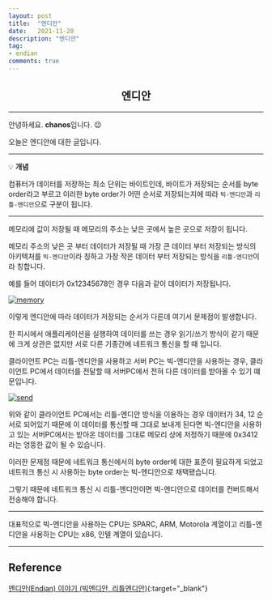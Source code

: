 ```yaml
---
layout: post
title:  "엔디안"
date:   2021-11-20
description: "엔디안"
tag: 
- endian 
comments: true
---
```


## <center>엔디안</center> 

---

안녕하세요. <b>chanos</b>입니다. 😉

오늘은 엔디안에 대한 글입니다.

---

💡 **개념**

컴퓨터가 데이터를 저장하는 최소 단위는 바이트인데, 바이트가 저장되는 순서를 byte order라고 부르고 이러한 byte order가 어떤 순서로 저장되는지에 따라 `빅-엔디안`과 `리틀-엔디안`으로 구분이 됩니다.

---

메모리에 값이 저장될 때 메모리의 주소는 낮은 곳에서 높은 곳으로 저장이 됩니다.

메모리 주소의 낮은 곳 부터 데이터가 저장될 때 가장 큰 데이터 부터 저장되는 방식의 아키텍처를 `빅-엔디안`이라 칭하고 가장 작은 데이터 부터 저장되는 방식을 `리틀-엔디안`이라 칭합니다.

예를 들어 데이터가 0x12345678인 경우 다음과 같이 데이터가 저장됩니다.

<a href="{{ site.url}}/images/posts/2021-11-20/memory.jpg"><img src= "{{ site.url}}/images/posts/2021-11-20/memory.jpg" alt="memory"></a>

이렇게 엔디안에 따라 데이터가 저장되는 순서가 다른데 여기서 문제점이 발생합니다.

한 피시에서 애플리케이션을 실행하여 데이터를 쓰는 경우 읽기/쓰기 방식이 같기 때문에 크게 상관은 없지만 서로 다른 기종간에 네트워크 통신을 할 때 입니다.

클라이언트 PC는 리틀-엔디안을 사용하고 서버 PC는 빅-엔디안을 사용하는 경우, 클라이언트 PC에서 데이터를 전달할 때 서버PC에서 전혀 다른 데이터를 받아올 수 있기 떄문입니다.

<a href="{{ site.url}}/images/posts/2021-11-20/send.jpg"><img src= "{{ site.url}}/images/posts/2021-11-20/send.jpg" alt="send"></a>

위와 같이 클라이언트 PC에서는 리틀-엔디안 방식을 이용하는 경우 데이터가 34, 12 순서로 되어있기 때문에 이 데이터를 통신할 때 그대로 보내게 된다면 빅-엔디안을 사용하고 있는 서버PC에서는 받아온 데이터를 그대로 메모리 상에 저정하기 때문에 0x3412라는 엉뚱한 값이 될 수 있습니다. 

이러한 문제점 때문에 네트워크 통신에서의 byte order에 대한 표준이 필요하게 되었고 네트워크 통신 시 사용하는 byte order는 빅-엔디안으로 채택됐습니다.

그렇기 때문에 네트워크 통신 시 리틀-엔디안이면 빅-엔디안으로 데이터를 컨버트해서 전송해야 합니다.

---

대표적으로 빅-엔디안을 사용하는 CPU는 SPARC, ARM, Motorola 계열이고 리틀-엔디안을 사용하는 CPU는 x86, 인텔 계열이 있습니다.

---

## Reference

[엔디안(Endian) 이야기 (빅엔디안, 리틀엔디안)](https://www.youtube.com/watch?v=j-UOJbAIfs0){:target="_blank"}